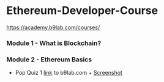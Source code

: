# Ethereum-Developer-Course
https://academy.b9lab.com/courses/


### Module 1 - What is Blockchain?

### Module 2 - Ethereum Basics

- Pop Quiz 1 [link](https://academy.b9lab.com/courses/course-v1:B9lab+BLOCKSTARS-ETH-1+2019-03/courseware/440e28a5280b4cf0895005b7569fce23/218d23af07194724af38d9f8911ed740/) to b9lab.com + [Screenshot](https://drive.google.com/file/d/15abPjkJiu6NooMAY4IcmPWlm6LQCZSoJ/view?usp=sharing)
